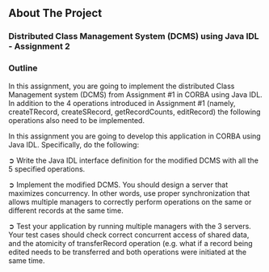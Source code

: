 ## About The Project

### Distributed Class Management System (DCMS) using Java IDL - Assignment 2

### Outline
In this assignment, you are going to implement the distributed Class Management system (DCMS) from Assignment #1 in CORBA using Java IDL. In addition to the 4 operations introduced in Assignment #1 (namely, createTRecord, createSRecord, getRecordCounts, editRecord) the following operations also need to be implemented.

In this assignment you are going to develop this application in CORBA using Java IDL. 
Specifically, do the following: 

➲ Write the Java IDL interface definition for the modified DCMS with all the 5 specified operations. 

➲ Implement the modified DCMS. You should design a server that maximizes concurrency. In other words, use proper synchronization that allows multiple managers to correctly perform operations on the same or different records at the same time. 

➲ Test your application by running multiple managers with the 3 servers. Your test cases should check correct concurrent access of shared data, and the atomicity of transferRecord operation (e.g. what if a record being edited needs to be transferred and both operations were initiated at the same time.